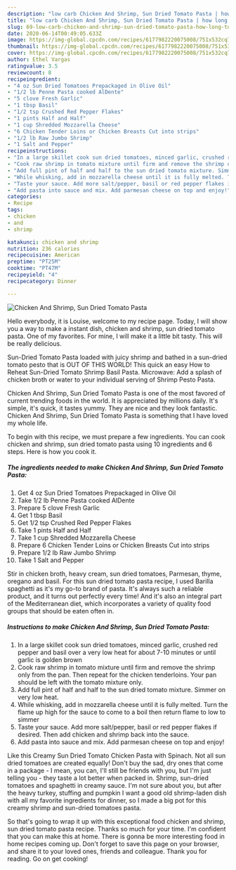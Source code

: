 ```yaml
---
description: "low carb Chicken And Shrimp, Sun Dried Tomato Pasta | how long to fry Chicken And Shrimp, Sun Dried Tomato Pasta"
title: "low carb Chicken And Shrimp, Sun Dried Tomato Pasta | how long to fry Chicken And Shrimp, Sun Dried Tomato Pasta"
slug: 69-low-carb-chicken-and-shrimp-sun-dried-tomato-pasta-how-long-to-fry-chicken-and-shrimp-sun-dried-tomato-pasta
date: 2020-06-14T00:49:05.633Z
image: https://img-global.cpcdn.com/recipes/6177982220075008/751x532cq70/chicken-and-shrimp-sun-dried-tomato-pasta-recipe-main-photo.jpg
thumbnail: https://img-global.cpcdn.com/recipes/6177982220075008/751x532cq70/chicken-and-shrimp-sun-dried-tomato-pasta-recipe-main-photo.jpg
cover: https://img-global.cpcdn.com/recipes/6177982220075008/751x532cq70/chicken-and-shrimp-sun-dried-tomato-pasta-recipe-main-photo.jpg
author: Ethel Vargas
ratingvalue: 3.5
reviewcount: 8
recipeingredient:
- "4 oz Sun Dried Tomatoes Prepackaged in Olive Oil"
- "1/2 lb Penne Pasta cooked AlDente"
- "5 clove Fresh Garlic"
- "1 tbsp Basil"
- "1/2 tsp Crushed Red Pepper Flakes"
- "1 pints Half and Half"
- "1 cup Shredded Mozzarella Cheese"
- "6 Chicken Tender Loins or Chicken Breasts Cut into strips"
- "1/2 lb Raw Jumbo Shrimp"
- "1 Salt and Pepper"
recipeinstructions:
- "In a large skillet cook sun dried tomatoes, minced garlic, crushed red pepper and basil over a very low heat for about 7-10 minutes or until garlic is golden brown"
- "Cook raw shrimp in tomato mixture until firm and remove the shrimp only from the pan. Then repeat for the chicken tenderloins. Your pan should be left with the tomato mixture only."
- "Add full pint of half and half to the sun dried tomato mixture. Simmer on very low heat."
- "While whisking, add in mozzarella cheese until it is fully melted. Turn the flame up high for the sauce to come to a boil then return flame to low to simmer"
- "Taste your sauce. Add more salt/pepper, basil or red pepper flakes if desired. Then add chicken and shrimp back into the sauce."
- "Add pasta into sauce and mix. Add parmesan cheese on top and enjoy!"
categories:
- Recipe
tags:
- chicken
- and
- shrimp

katakunci: chicken and shrimp 
nutrition: 236 calories
recipecuisine: American
preptime: "PT25M"
cooktime: "PT47M"
recipeyield: "4"
recipecategory: Dinner

---
```



![Chicken And Shrimp, Sun Dried Tomato Pasta](https://img-global.cpcdn.com/recipes/6177982220075008/751x532cq70/chicken-and-shrimp-sun-dried-tomato-pasta-recipe-main-photo.jpg)

Hello everybody, it is Louise, welcome to my recipe page. Today, I will show you a way to make a instant dish, chicken and shrimp, sun dried tomato pasta. One of my favorites. For mine, I will make it a little bit tasty. This will be really delicious.

Sun-Dried Tomato Pasta loaded with juicy shrimp and bathed in a sun-dried tomato pesto that is OUT OF THIS WORLD! This quick an easy How to Reheat Sun-Dried Tomato Shrimp Basil Pasta. Microwave: Add a splash of chicken broth or water to your individual serving of Shrimp Pesto Pasta.

Chicken And Shrimp, Sun Dried Tomato Pasta is one of the most favored of current trending foods in the world. It is appreciated by millions daily. It's simple, it's quick, it tastes yummy. They are nice and they look fantastic. Chicken And Shrimp, Sun Dried Tomato Pasta is something that I have loved my whole life.


To begin with this recipe, we must prepare a few ingredients. You can cook chicken and shrimp, sun dried tomato pasta using 10 ingredients and 6 steps. Here is how you cook it.

<!--inarticleads1-->

##### The ingredients needed to make Chicken And Shrimp, Sun Dried Tomato Pasta:

1. Get 4 oz Sun Dried Tomatoes Prepackaged in Olive Oil
1. Take 1/2 lb Penne Pasta cooked AlDente
1. Prepare 5 clove Fresh Garlic
1. Get 1 tbsp Basil
1. Get 1/2 tsp Crushed Red Pepper Flakes
1. Take 1 pints Half and Half
1. Take 1 cup Shredded Mozzarella Cheese
1. Prepare 6 Chicken Tender Loins or Chicken Breasts Cut into strips
1. Prepare 1/2 lb Raw Jumbo Shrimp
1. Take 1 Salt and Pepper


Stir in chicken broth, heavy cream, sun dried tomatoes, Parmesan, thyme, oregano and basil. For this sun dried tomato pasta recipe, I used Barilla spaghetti as it&#39;s my go-to brand of pasta. It&#39;s always such a reliable product, and it turns out perfectly every time! And it&#39;s also an integral part of the Mediterranean diet, which incorporates a variety of quality food groups that should be eaten often in. 

<!--inarticleads2-->

##### Instructions to make Chicken And Shrimp, Sun Dried Tomato Pasta:

1. In a large skillet cook sun dried tomatoes, minced garlic, crushed red pepper and basil over a very low heat for about 7-10 minutes or until garlic is golden brown
1. Cook raw shrimp in tomato mixture until firm and remove the shrimp only from the pan. Then repeat for the chicken tenderloins. Your pan should be left with the tomato mixture only.
1. Add full pint of half and half to the sun dried tomato mixture. Simmer on very low heat.
1. While whisking, add in mozzarella cheese until it is fully melted. Turn the flame up high for the sauce to come to a boil then return flame to low to simmer
1. Taste your sauce. Add more salt/pepper, basil or red pepper flakes if desired. Then add chicken and shrimp back into the sauce.
1. Add pasta into sauce and mix. Add parmesan cheese on top and enjoy!


Like this Creamy Sun Dried Tomato Chicken Pasta with Spinach. Not all sun dried tomatoes are created equally! Don&#39;t buy the sad, dry ones that come in a package - I mean, you can, I&#39;ll still be friends with you, but I&#39;m just telling you - they taste a lot better when packed in. Shrimp, sun-dried tomatoes and spaghetti in creamy sauce. I&#39;m not sure about you, but after the heavy turkey, stuffing and pumpkin I want a good old shrimp-laden dish with all my favorite ingredients for dinner, so I made a big pot for this creamy shrimp and sun-dried tomatoes pasta. 

So that's going to wrap it up with this exceptional food chicken and shrimp, sun dried tomato pasta recipe. Thanks so much for your time. I'm confident that you can make this at home. There is gonna be more interesting food in home recipes coming up. Don't forget to save this page on your browser, and share it to your loved ones, friends and colleague. Thank you for reading. Go on get cooking!
